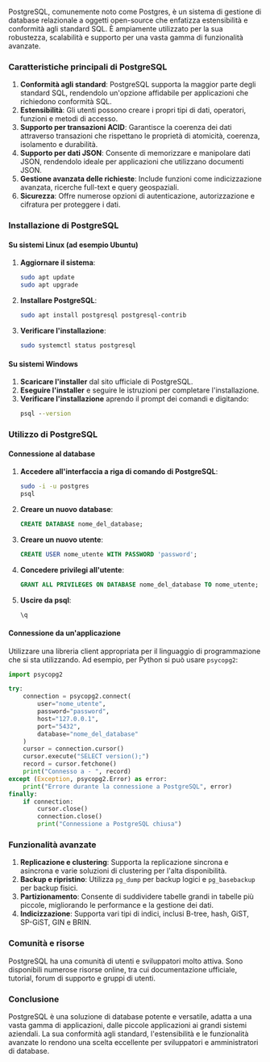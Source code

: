 PostgreSQL, comunemente noto come Postgres, è un sistema di gestione di database relazionale a oggetti open-source che enfatizza estensibilità e conformità agli standard SQL. È ampiamente utilizzato per la sua robustezza, scalabilità e supporto per una vasta gamma di funzionalità avanzate.

### Caratteristiche principali di PostgreSQL

1. **Conformità agli standard**: PostgreSQL supporta la maggior parte degli standard SQL, rendendolo un'opzione affidabile per applicazioni che richiedono conformità SQL.
2. **Estensibilità**: Gli utenti possono creare i propri tipi di dati, operatori, funzioni e metodi di accesso.
3. **Supporto per transazioni ACID**: Garantisce la coerenza dei dati attraverso transazioni che rispettano le proprietà di atomicità, coerenza, isolamento e durabilità.
4. **Supporto per dati JSON**: Consente di memorizzare e manipolare dati JSON, rendendolo ideale per applicazioni che utilizzano documenti JSON.
5. **Gestione avanzata delle richieste**: Include funzioni come indicizzazione avanzata, ricerche full-text e query geospaziali.
6. **Sicurezza**: Offre numerose opzioni di autenticazione, autorizzazione e cifratura per proteggere i dati.

### Installazione di PostgreSQL

#### Su sistemi Linux (ad esempio Ubuntu)

1. **Aggiornare il sistema**:

   ```bash
   sudo apt update
   sudo apt upgrade
   ```

2. **Installare PostgreSQL**:

   ```bash
   sudo apt install postgresql postgresql-contrib
   ```

3. **Verificare l'installazione**:
   ```bash
   sudo systemctl status postgresql
   ```

#### Su sistemi Windows

1. **Scaricare l'installer** dal sito ufficiale di PostgreSQL.
2. **Eseguire l'installer** e seguire le istruzioni per completare l'installazione.
3. **Verificare l'installazione** aprendo il prompt dei comandi e digitando:
   ```cmd
   psql --version
   ```

### Utilizzo di PostgreSQL

#### Connessione al database

1. **Accedere all'interfaccia a riga di comando di PostgreSQL**:

   ```bash
   sudo -i -u postgres
   psql
   ```

2. **Creare un nuovo database**:

   ```sql
   CREATE DATABASE nome_del_database;
   ```

3. **Creare un nuovo utente**:

   ```sql
   CREATE USER nome_utente WITH PASSWORD 'password';
   ```

4. **Concedere privilegi all'utente**:

   ```sql
   GRANT ALL PRIVILEGES ON DATABASE nome_del_database TO nome_utente;
   ```

5. **Uscire da psql**:
   ```sql
   \q
   ```

#### Connessione da un'applicazione

Utilizzare una libreria client appropriata per il linguaggio di programmazione che si sta utilizzando. Ad esempio, per Python si può usare `psycopg2`:

```python
import psycopg2

try:
    connection = psycopg2.connect(
        user="nome_utente",
        password="password",
        host="127.0.0.1",
        port="5432",
        database="nome_del_database"
    )
    cursor = connection.cursor()
    cursor.execute("SELECT version();")
    record = cursor.fetchone()
    print("Connesso a - ", record)
except (Exception, psycopg2.Error) as error:
    print("Errore durante la connessione a PostgreSQL", error)
finally:
    if connection:
        cursor.close()
        connection.close()
        print("Connessione a PostgreSQL chiusa")
```

### Funzionalità avanzate

1. **Replicazione e clustering**: Supporta la replicazione sincrona e asincrona e varie soluzioni di clustering per l'alta disponibilità.
2. **Backup e ripristino**: Utilizza `pg_dump` per backup logici e `pg_basebackup` per backup fisici.
3. **Partizionamento**: Consente di suddividere tabelle grandi in tabelle più piccole, migliorando le performance e la gestione dei dati.
4. **Indicizzazione**: Supporta vari tipi di indici, inclusi B-tree, hash, GiST, SP-GiST, GIN e BRIN.

### Comunità e risorse

PostgreSQL ha una comunità di utenti e sviluppatori molto attiva. Sono disponibili numerose risorse online, tra cui documentazione ufficiale, tutorial, forum di supporto e gruppi di utenti.

### Conclusione

PostgreSQL è una soluzione di database potente e versatile, adatta a una vasta gamma di applicazioni, dalle piccole applicazioni ai grandi sistemi aziendali. La sua conformità agli standard, l'estensibilità e le funzionalità avanzate lo rendono una scelta eccellente per sviluppatori e amministratori di database.
